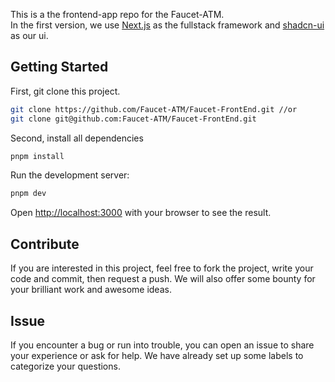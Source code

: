 This is a the frontend-app repo for the Faucet-ATM.  
 In the first version, we use [Next.js](https://nextjs.org/) as the fullstack framework and [shadcn-ui](https://ui.shadcn.com/) as our ui.

## Getting Started

First, git clone this project.

```bash
git clone https://github.com/Faucet-ATM/Faucet-FrontEnd.git //or
git clone git@github.com:Faucet-ATM/Faucet-FrontEnd.git
```

Second, install all dependencies

```bash
pnpm install
```

Run the development server:

```bash
pnpm dev
```

Open [http://localhost:3000](http://localhost:3000) with your browser to see the result.

## Contribute

If you are interested in this project, feel free to fork the project, write your code and commit, then request a push. We will also offer some bounty for your brilliant work and awesome ideas.

## Issue

If you encounter a bug or run into trouble, you can open an issue to share your experience or ask for help. We have already set up some labels to categorize your questions.
